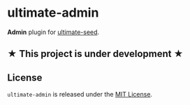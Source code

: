 # ultimate-admin

**Admin** plugin for [ultimate-seed](https://github.com/pilwon/ultimate-seed).

## **★ This project is under development ★**

## License

`ultimate-admin` is released under the [MIT License](http://opensource.org/licenses/MIT).
